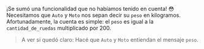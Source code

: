 ¡Se sumó una funcionalidad que no habíamos tenido en cuenta! :flushed: Necesitamos que `Auto` y `Moto` nos sepan decir su `peso` en kilogramos. Afortunadamente, la cuenta es simple: el `peso` es igual a la `cantidad_de_ruedas` multiplicado por 200.

> A ver si quedó claro: Hacé que `Auto` y `Moto` entiendan el mensaje `peso`.